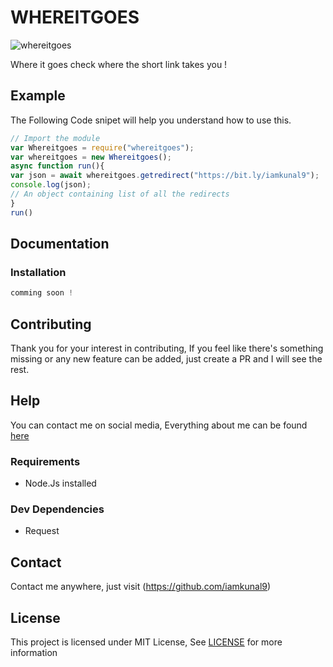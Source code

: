 # WHEREITGOES
![whereitgoes](https://media.discordapp.net/attachments/994237473460854804/994237621393956894/IMG_20220706_191258.png)  
  
    

Where it goes check where the short link takes you !
## Example
The Following Code snipet will help you understand how to use this.

```js
// Import the module
var Whereitgoes = require("whereitgoes");
var whereitgoes = new Whereitgoes();
async function run(){
var json = await whereitgoes.getredirect("https://bit.ly/iamkunal9");
console.log(json);
// An object containing list of all the redirects
}
run()

```

## Documentation


### Installation

```js
comming soon !
```



## Contributing

Thank you for your interest in contributing, If you feel like there's something missing or any new feature can be added, just create a PR and I will see the rest.

## Help

You can contact me on social media, Everything about me can be found [here](https://github.com/iamkunal9)

### Requirements

* Node.Js installed

### Dev Dependencies

* Request


## Contact

Contact me anywhere, just visit (https://github.com/iamkunal9)

## License

This project is licensed under MIT License, See [LICENSE](/LICENSE) for more information

